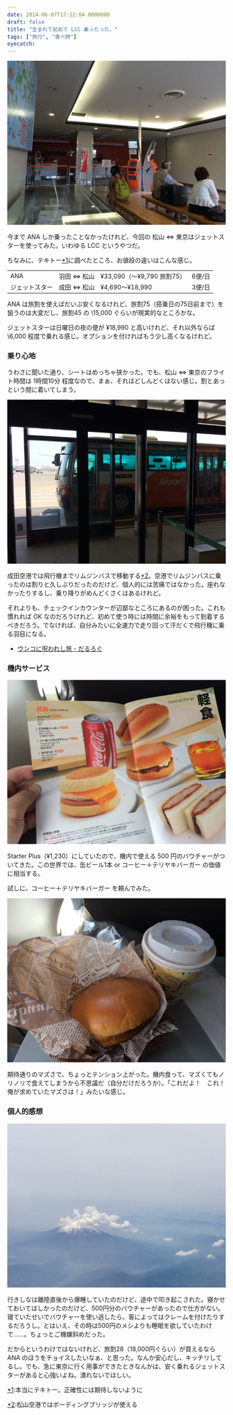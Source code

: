 ```yaml
---
date: 2014-06-07T17:12:04.0000000
draft: false
title: "生まれて初めて LCC 乗ったった。"
tags: ["旅行", "食べ物"]
eyecatch: 
---
```

<p><span itemscope itemtype="http://schema.org/Photograph"><img src="20140528110759.jpg" alt="f:id:daruyanagi:20140528110759j:plain" title="f:id:daruyanagi:20140528110759j:plain" class="hatena-fotolife" itemprop="image"></span></p><p>今まで ANA しか乗ったことなかったけれど、今回の 松山 ⇔ 東京はジェットスターを使ってみた。いわゆる LCC というやつだ。</p><p>ちなみに、テキトー<a href="#f-60e9c75c" name="fn-60e9c75c" title="本当にテキトー。正確性には期待しないように">*1</a>に調べたところ、お値段の違いはこんな感じ。</p>

<table>
<tr>
<td>ANA</td>
<td>羽田 ⇔ 松山</td>
<td>¥33,090（～¥9,790 旅割75）</td>
<td>6便/日</td>
</tr>
<tr>
<td>ジェットスター</td>
<td>成田 ⇔ 松山</td>
<td>¥4,690～¥18,990</td>
<td>3便/日</td>
</tr>
</table><p>ANA は旅割を使えばだいぶ安くなるけれど、旅割75（搭乗日の75日前まで）を狙うのは大変だし、旅割45 の \15,000 ぐらいが現実的なところかな。</p><p>ジェットスターは日曜日の夜の便が ¥18,990 と高いけれど、それ以外ならば \6,000 程度で乗れる感じ。オプションを付ければもう少し高くなるけれど。</p>

<div class="section">
<h3>乗り心地</h3>
<p>うわさに聞いた通り、シートはめっちゃ狭かった。でも、松山 ⇔ 東京のフライト時間は 1時間10分 程度なので、まぁ、それほどしんどくはない感じ。割とあっという間に着いてしまう。</p><p><span itemscope itemtype="http://schema.org/Photograph"><img src="20140602103509.jpg" alt="f:id:daruyanagi:20140602103509j:plain" title="f:id:daruyanagi:20140602103509j:plain" class="hatena-fotolife" itemprop="image"></span></p><p>成田空港では飛行機までリムジンバスで移動する<a href="#f-cc331417" name="fn-cc331417" title="松山空港ではボーディングブリッジが使える">*2</a>。空港でリムジンバスに乗ったのは割りと久しぶりだったのだけど、個人的には苦痛ではなかった。座れなかったりするし、乗り降りがめんどくさくはあるけれど。</p><p>それよりも、チェックインカウンターが辺鄙なところにあるのが困った。これも慣れれば OK なのだろうけれど、初めて使う時には時間に余裕をもって到着するべきだろう。でなければ、自分みたいに全速力で走り回って汗だくで飛行機に乗る羽目になる。</p>

<ul>
<li><a href="https://blog.daruyanagi.jp/entry/2014/06/05/023331">&#x30A6;&#x30F3;&#x30B3;&#x306B;&#x546A;&#x308F;&#x308C;&#x3057;&#x65C5; - &#x3060;&#x308B;&#x308D;&#x3050;</a></li>
</ul>
</div>
<div class="section">
<h3>機内サービス</h3>
<p><span itemscope itemtype="http://schema.org/Photograph"><img src="20140602114826.jpg" alt="f:id:daruyanagi:20140602114826j:plain" title="f:id:daruyanagi:20140602114826j:plain" class="hatena-fotolife" itemprop="image"></span></p><p>Starter Plus（¥1,230）にしていたので、機内で使える 500 円のバウチャーがついてきた。この世界では、缶ビール1本 or コーヒー＋テリヤキバーガー の価値に相当する。</p><p>試しに、コーヒー＋テリヤキバーガー を頼んでみた。</p><p><span itemscope itemtype="http://schema.org/Photograph"><img src="20140602121045.jpg" alt="f:id:daruyanagi:20140602121045j:plain" title="f:id:daruyanagi:20140602121045j:plain" class="hatena-fotolife" itemprop="image"></span></p><p>期待通りのマズさで、ちょっとテンション上がった。機内食って、マズくてもノリノリで食えてしまうから不思議だ（自分だけだろうか）。「これだよ！　これ！　俺が求めていたマズさは！」みたいな感じ。</p>

</div>
<div class="section">
<h3>個人的感想</h3>
<p><span itemscope itemtype="http://schema.org/Photograph"><img src="20140602114658.jpg" alt="f:id:daruyanagi:20140602114658j:plain" title="f:id:daruyanagi:20140602114658j:plain" class="hatena-fotolife" itemprop="image"></span></p><p>行きしなは離陸直後から爆睡していたのだけど、途中で叩き起こされた。寝かせておいてほしかったのだけど、500円分のバウチャーがあったので仕方がない。寝ていたせいでバウチャーを使い逃したら、客によってはクレームを付けたりするだろうし。とはいえ、その時は500円のメシよりも睡眠を欲していたわけで……。ちょっとご機嫌斜めだった。</p><p>だからというわけではないけれど、旅割28（18,000円ぐらい）が買えるなら ANA のほうをチョイスしたいなぁ、と思った。なんか安心だし、キッチリしてるし。でも、急に東京に行く用事ができたときなんかは、安く乗れるジェットスターがあると心強いよね。潰れないでほしい。</p>

</div><div class="footnote">
<p class="footnote"><a href="#fn-60e9c75c" name="f-60e9c75c" class="footnote-number">*1</a><span class="footnote-delimiter">:</span><span class="footnote-text">本当にテキトー。正確性には期待しないように</span></p>
<p class="footnote"><a href="#fn-cc331417" name="f-cc331417" class="footnote-number">*2</a><span class="footnote-delimiter">:</span><span class="footnote-text">松山空港ではボーディングブリッジが使える</span></p>
</div>